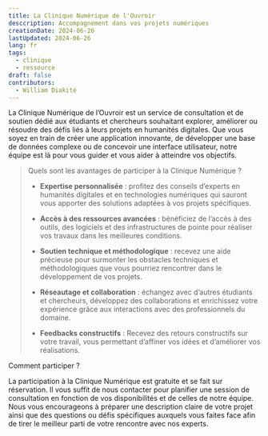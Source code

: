 ```yaml
---
title: La Clinique Numérique de l'Ouvroir
desccription: Accompagnement dans vos projets numériques
creationDate: 2024-06-26
lastUpdated: 2024-06-26
lang: fr
tags:
  - clinique
  - ressource
draft: false
contributors:
  - William Diakité
---
```


La Clinique Numérique de l’Ouvroir est un service de consultation et de soutien dédié aux étudiants et chercheurs souhaitant explorer, améliorer ou résoudre des défis liés à leurs projets en humanités digitales. Que vous soyez en train de créer une application innovante, de développer une base de données complexe ou de concevoir une interface utilisateur, notre équipe est là pour vous guider et vous aider à atteindre vos objectifs.

> Quels sont les avantages de participer à la Clinique Numérique ?
>
> - **Expertise personnalisée** : profitez des conseils d’experts en humanités digitales et en technologies numériques qui sauront vous apporter des solutions adaptées à vos projets spécifiques.
>
> - **Accès à des ressources avancées** : bénéficiez de l’accès à des outils, des logiciels et des infrastructures de pointe pour réaliser vos travaux dans les meilleures conditions.
>
> - **Soutien technique et méthodologique** : recevez une aide précieuse pour surmonter les obstacles techniques et méthodologiques que vous pourriez rencontrer dans le développement de vos projets.
>
> - **Réseautage et collaboration** : échangez avec d’autres étudiants et chercheurs, développez des collaborations et enrichissez votre expérience grâce aux interactions avec des professionnels du domaine.
>
> - **Feedbacks constructifs** : Recevez des retours constructifs sur votre travail, vous permettant d’affiner vos idées et d’améliorer vos réalisations.

Comment participer ?

La participation à la Clinique Numérique est gratuite et se fait sur réservation. Il vous suffit de nous contacter pour planifier une session de consultation en fonction de vos disponibilités et de celles de notre équipe. Nous vous encourageons à préparer une description claire de votre projet ainsi que des questions ou défis spécifiques auxquels vous faites face afin de tirer le meilleur parti de votre rencontre avec nos experts.
